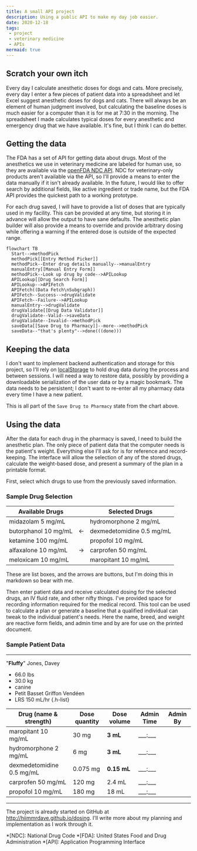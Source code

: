 ```yaml
---
title: A small API project
description: Using a public API to make my day job easier.
date: 2020-12-18
tags:
 - project
 - veterinary medicine
 - APIs
mermaid: true
---
```


## Scratch your own itch

Every day I calculate anesthetic doses for dogs and cats. More precisely, every day I enter a few pieces of patient data into a spreadsheet and let Excel suggest anesthetic doses for dogs and cats. There will always be an element of human judgment involved, but calculating the baseline doses is much easier for a computer than it is for me at <time datetime="07:30">7:30 in the morning</time>. The spreadsheet I made calculates typical doses for every anesthetic and emergency drug that we have available. It's fine, but I think I can do better.

## Getting the data

The FDA has a set of API for getting data about drugs. Most of the anesthetics we use in veterinary medicine are labeled for human use, so they are available via the [openFDA NDC API](https://open.fda.gov/apis/drug/ndc/). NDC for veterinary-only products aren't available via the API, so I'll provide a means to enter the data manually if it isn't already available. In the future, I would like to offer search by additional fields, like active ingredient or trade name, but the FDA API provides the quickest path to a working prototype.

For each drug saved, I will have to provide a list of doses that are typically used in my facility. This can be provided at any time, but storing it in advance will allow the output to have sane defaults. The anesthetic plan builder will also provide a means to override and provide arbitrary dosing while offering a warning if the entered dose is outside of the expected range.

```mermaid
flowchart TB
  Start-->methodPick
  methodPick[[Entry Method Picker]]
  methodPick--Enter drug details manually-->manualEntry
  manualEntry[[Manual Entry Form]]
  methodPick--Look up drug by code-->APILookup
  APILookup[[Drug Search Form]]
  APILookup-->APIFetch
  APIFetch((Data Fetch\nSubgraph))
  APIFetch--Success-->drugValidate
  APIFetch--Failure-->APILookup
  manualEntry-->drugValidate
  drugValidate[[Drug Data Validator]]
  drugValidate--Valid-->saveData
  drugValidate--Invalid-->methodPick
  saveData[[Save Drug to Pharmacy]]--more-->methodPick
  saveData--"that's plenty"-->done(((done)))
```

## Keeping the data

I don't want to implement backend authentication and storage for this project, so I'll rely on [localStorage](https://developer.mozilla.org/en-US/docs/Web/API/Window/localStorage "localStorage documentation on MDN") to hold drug data during the process and between sessions. I will need a way to restore data, possibly by providing a downloadable serialization of the user data or by a magic bookmark. The data needs to be persistent; I don't want to re-enter all my pharmacy data every time I have a new patient.

This is all part of the `Save Drug to Pharmacy` state from the chart above.

## Using the data

After the data for each drug in the pharmacy is saved, I need to build the anesthetic plan. The only piece of patient data that the computer needs is the patient's weight. Everything else I'll ask for is for reference and record-keeping. The interface will allow the selection of any of the stored drugs, calculate the weight-based dose, and present a summary of the plan in a printable format.

First, select which drugs to use from the previously saved information.

### Sample Drug Selection

| Available Drugs      |     | Selected Drugs            |
| -------------------- | --- | ------------------------- |
| midazolam 5 mg/mL    |     | hydromorphone 2 mg/mL     |
| butorphanol 10 mg/mL | <-  | dexmedetomidine 0.5 mg/mL |
| ketamine 100 mg/mL   |     | propofol 10 mg/mL         |
| alfaxalone 10 mg/mL  | ->  | carprofen 50 mg/mL        |
| meloxicam 10 mg/mL   |     | maropitant 10 mg/mL       |

These are list boxes, and the arrows are buttons, but I'm doing this in markdown so bear with me.

Then enter patient data and receive calculated dosing for the selected drugs, an IV fluid rate, and other nifty things. I've provided space for recording information required for the medical record. This tool can be used to calculate a plan or generate a baseline that a qualified individual can tweak to the individual patient's needs. Here the name, breed, and weight are reactive form fields, and admin time and by are for use on the printed document.

### Sample Patient Data

---
"**Fluffy**" Jones, Davey

- 66.0 lbs
- 30.0 kg
- canine
- Petit Basset Griffon Vendéen
- LRS 150 mL/hr
{.h-list}

| Drug (name & strength)    | Dose quantity | Dose volume | Admin Time    | Admin By |
| ------------------------- | ------------- | ----------- | ------------- | -------- |
| maropitant 10 mg/mL       | 30 mg         | **3 mL**    | \_\_\_:\_\_\_ |          |
| hydromorphone 2 mg/mL     | 6 mg          | **3 mL**    | \_\_\_:\_\_\_ |          |
| dexmedetomidine 0.5 mg/mL | 0.075 mg      | **0.15 mL** | \_\_\_:\_\_\_ |          |
| carprofen 50 mg/mL        | 120 mg        | 2.4 mL      | \_\_\_:\_\_\_ |          |
| propofol 10 mg/mL         | 180 mg        | 18 mL       | \_\_\_:\_\_\_ |          |

---

The project is already started on GitHub at <http://hiimmrdave.github.io/dosing>. I'll write more about my planning and implementation as I work through it.

*[NDC]: National Drug Code
*[FDA]: United States Food and Drug Administration
*[API]: Application Programming Interface
